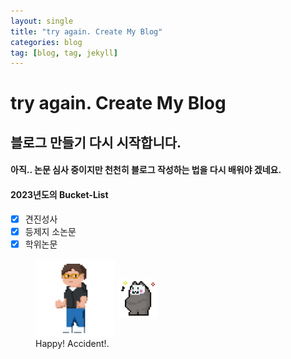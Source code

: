 ```yaml
---
layout: single
title: "try again. Create My Blog"
categories: blog
tag: [blog, tag, jekyll]
---
```

try again. Create My Blog 
===


블로그 만들기 다시 시작합니다.
---


#### 아직.. 논문 심사 중이지만 천천히 블로그 작성하는 법을 다시 배워야 겠네요.

#### 2023년도의 Bucket-List
- [x] 견진성사
- [x] 등제지 소논문 
- [x] 학위논문

<figure class="half">
  <a href="link"><img src="/images/KEC_05.gif" align=center width="30%" height="30%" ></a>
  <a href="link"><img src="/images/TableBear.gif" align=center width="15%" height="15%"></a>
  <figcaption> Happy! Accident!.</figcaption>
</figure>


<!-- ![철!](/images/KEC_05.gif){: width="20%" height="20%"}{: .center} 
![happy bear~!](/images/TableBear.gif){: width="20%" height="20%"}{: .center}
#### Happy! Accident! -->
